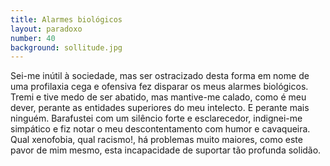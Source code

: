 ```yaml
---
title: Alarmes biológicos
layout: paradoxo
number: 40
background: sollitude.jpg
---
```


Sei-me inútil à sociedade, mas ser ostracizado desta forma em nome de uma profilaxia cega e ofensiva fez disparar os meus alarmes biológicos. Tremi e tive medo de ser abatido, mas mantive-me calado, como é meu dever, perante as entidades superiores do meu intelecto. E perante mais ninguém. Barafustei com um silêncio forte e esclarecedor, indignei-me simpático e fiz notar o meu descontentamento com humor e cavaqueira. Qual xenofobia, qual racismo!, há problemas muito maiores, como este pavor de mim mesmo, esta incapacidade de suportar tão profunda solidão.
